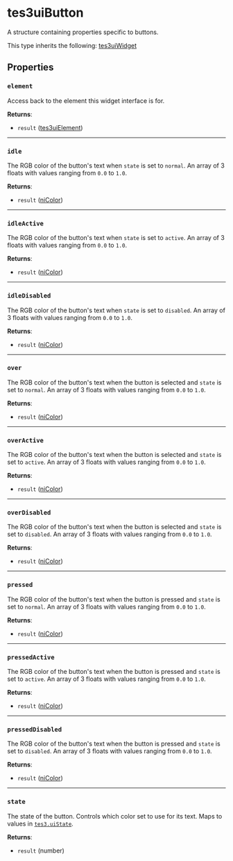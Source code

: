# tes3uiButton
<div class="search_terms" style="display: none">tes3uibutton, button</div>

<!---
	This file is autogenerated. Do not edit this file manually. Your changes will be ignored.
	More information: https://github.com/MWSE/MWSE/tree/master/docs
-->

A structure containing properties specific to buttons.

This type inherits the following: [tes3uiWidget](../../types/tes3uiWidget)
## Properties

### `element`
<div class="search_terms" style="display: none">element</div>

Access back to the element this widget interface is for.

**Returns**:

* `result` ([tes3uiElement](../../types/tes3uiElement))

***

### `idle`
<div class="search_terms" style="display: none">idle</div>

The RGB color of the button's text when `state` is set to `normal`.	An array of 3 floats with values ranging from `0.0` to `1.0`.

**Returns**:

* `result` ([niColor](../../types/niColor))

***

### `idleActive`
<div class="search_terms" style="display: none">idleactive</div>

The RGB color of the button's text when `state` is set to `active`. An array of 3 floats with values ranging from `0.0` to `1.0`.

**Returns**:

* `result` ([niColor](../../types/niColor))

***

### `idleDisabled`
<div class="search_terms" style="display: none">idledisabled</div>

The RGB color of the button's text when `state` is set to `disabled`. An array of 3 floats with values ranging from `0.0` to `1.0`.

**Returns**:

* `result` ([niColor](../../types/niColor))

***

### `over`
<div class="search_terms" style="display: none">over</div>

The RGB color of the button's text when the button is selected and `state` is set to `normal`. An array of 3 floats with values ranging from `0.0` to `1.0`.

**Returns**:

* `result` ([niColor](../../types/niColor))

***

### `overActive`
<div class="search_terms" style="display: none">overactive</div>

The RGB color of the button's text when the button is selected and `state` is set to `active`. An array of 3 floats with values ranging from `0.0` to `1.0`.

**Returns**:

* `result` ([niColor](../../types/niColor))

***

### `overDisabled`
<div class="search_terms" style="display: none">overdisabled</div>

The RGB color of the button's text when the button is selected and `state` is set to `disabled`. An array of 3 floats with values ranging from `0.0` to `1.0`.

**Returns**:

* `result` ([niColor](../../types/niColor))

***

### `pressed`
<div class="search_terms" style="display: none">pressed</div>

The RGB color of the button's text when the button is pressed and `state` is set to `normal`. An array of 3 floats with values ranging from `0.0` to `1.0`.

**Returns**:

* `result` ([niColor](../../types/niColor))

***

### `pressedActive`
<div class="search_terms" style="display: none">pressedactive</div>

The RGB color of the button's text when the button is pressed and `state` is set to `active`. An array of 3 floats with values ranging from `0.0` to `1.0`.

**Returns**:

* `result` ([niColor](../../types/niColor))

***

### `pressedDisabled`
<div class="search_terms" style="display: none">presseddisabled</div>

The RGB color of the button's text when the button is pressed and `state` is set to `disabled`. An array of 3 floats with values ranging from `0.0` to `1.0`.

**Returns**:

* `result` ([niColor](../../types/niColor))

***

### `state`
<div class="search_terms" style="display: none">state</div>

The state of the button. Controls which color set to use for its text. Maps to values in [`tes3.uiState`](https://mwse.github.io/MWSE/references/ui-states/).

**Returns**:

* `result` (number)

